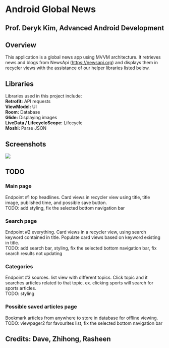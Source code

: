 # Android Global News
## Prof. Deryk Kim, Advanced Android Development

## Overview
This application is a global news app using MVVM architecture. It retrieves news and blogs from NewsApi (https://newsapi.org)
and displays them in recycler views with the assistance of our helper libraries listed below.

## Libraries
Libraries used in this project include:  
**Retrofit:** API requests  
**ViewModel:** UI  
**Room:** Database  
**Glide:** Displaying images  
**LiveData / LifecycleScope:** Lifecycle  
**Moshi:** Parse JSON  

## Screenshots
![](images\global_news_beta.PNG)

## TODO

### Main page
Endpoint #1 top headlines. Card views in recycler view using title, title image,
published time, and possible save button.  
TODO: add styling, fix the selected bottom navigation bar

### Search page
Endpoint #2 everything. Card views in a recycler view, using search keyword contained in title. Populate card views based on keyword existing in title.  
TODO: add search bar, styling, fix the selected bottom navigation bar, fix search results not updating

### Categories
Endpoint #3 sources. list view with different topics. Click topic and it searches articles related to that topic. ex. clicking sports will search for sports articles.  
TODO: styling

### Possible saved articles page
Bookmark articles from anywhere to store in database for offline
viewing.  
TODO: viewpager2 for favourites list, fix the selected bottom navigation bar

## Credits: Dave, Zhihong, Rasheen
